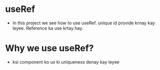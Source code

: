 # useRef
* In this project we see how to use useRef. unique id provide krnay kay leyee. Reference ka use krtay hay.

# Why we use useRef?
* ksi component ko us ki uniqueness denay kay leyee 